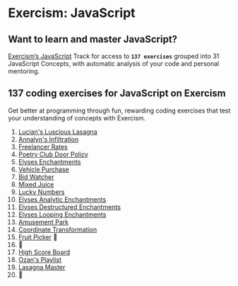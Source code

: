 # Exercism: JavaScript

## Want to learn and master JavaScript?

[Exercism’s JavaScript](https://exercism.org/tracks/javascript) Track for access to **`137 exercises`** grouped into 31 JavaScript Concepts, with automatic analysis of your code and personal mentoring.

## 137 coding exercises for JavaScript on Exercism

Get better at programming through fun, rewarding coding exercises that test your understanding of concepts with Exercism.

1. [Lucian's Luscious Lasagna](../master/01.%20Lucian's%20Luscious%20Lasagna/lasagna.js)
2. [Annalyn's Infiltration](../master/02.%20Annalyn's%20Infiltration/infiltration.js)
3. [Freelancer Rates](../master/03.%20Freelancer%20Rates%20/freelancer_rates.js)
4. [Poetry Club Door Policy](../master/04.%20Poetry%20Club%20Door%20Policy%20/poetry_club_door_policy.js)
5. [Elyses Enchantments](../master/05.%20Elyses%20Enchantments/elyses_enchantments.js)
6. [Vehicle Purchase](../master/06.%20Vehicle%20Purchase/vehicle_purchase.js)
7. [Bid Watcher](../master/07.%20Bid%20Watcher/bird_watcher.js)
8. [Mixed Juice](../master/08.%20Mixed%20Juice/mixed_juice.js)
9. [Lucky Numbers](../master/09.%20Lucky%20Numbers/lucky_numbers.js)
10. [Elyses Analytic Enchantments](../master/10.%20Elyses%20Analytic%20Enchantments/elyses_analytic_enchantments.js)
11. [Elyses Destructured Enchantments](../master/11.%20Elyses%20Destructured%20Enchantments/elyses_destructured_enchantments.js)
12. [Elyses Looping Enchantments](../master/12.%20Elyses%20Looping%20Enchantments/elyses_looping_enchantments.js)
13. [Amusement Park](../master/13.%20Amusement%20Park/amusement_park.js)
14. [Coordinate Transformation](../master/14.%20Coordinate%20Transformation/coordinate_transformation.js)
15. [Fruit Picker](../master/15.%20Fruit%20Picker/fruit_picker.js) :construction_worker:
16. :construction_worker:
17. [High Score Board](../master/17.%20High%20Score%20Board/high_score_board.js)
18. [Ozan's Playlist](../master/18.%20Ozan's%20Playlist)
19. [Lasagna Master](../master/19.%20Lasagna%20Master)
20. :construction_worker:
